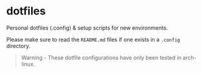 # dotfiles
Personal dotfiles (.config) & setup scripts for new environments.

Please make sure to read the `README.md` files if one exists in a `.config` directory.

> Warning - These dotfile configurations have only been tested in arch-linux.